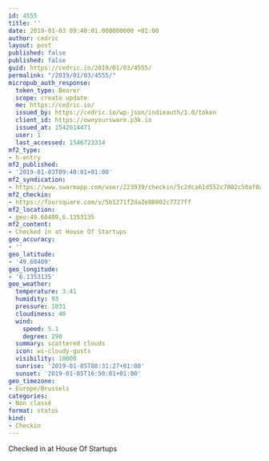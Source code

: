 ```yaml
---
id: 4555
title: ''
date: 2019-01-03 09:40:01.000000000 +01:00
author: cedric
layout: post
published: false
published: false
guid: https://cedric.io/2019/01/03/4555/
permalink: "/2019/01/03/4555/"
micropub_auth_response:
  token_type: Bearer
  scope: create update
  me: https://cedric.io/
  issued_by: https://cedric.io/wp-json/indieauth/1.0/token
  client_id: https://ownyourswarm.p3k.io
  issued_at: 1542614471
  user: 1
  last_accessed: 1546723334
mf2_type:
- h-entry
mf2_published:
- '2019-01-03T09:40:01+01:00'
mf2_syndication:
- https://www.swarmapp.com/user/223939/checkin/5c2dca61d552c7002c50af0a
mf2_checkin:
- https://foursquare.com/v/5b1271f2da2e00002c7727ff
mf2_location:
- geo:49.60409,6.1353135
mf2_content:
- Checked in at House Of Startups
geo_accuracy:
- ''
geo_latitude:
- '49.60409'
geo_longitude:
- '6.1353135'
geo_weather:
  temperature: 3.41
  humidity: 93
  pressure: 1031
  cloudiness: 40
  wind:
    speed: 5.1
    degree: 290
  summary: scattered clouds
  icon: wi-cloudy-gusts
  visibility: 10000
  sunrise: '2019-01-05T08:31:27+01:00'
  sunset: '2019-01-05T16:50:01+01:00'
geo_timezone:
- Europe/Brussels
categories:
- Non classé
format: status
kind:
- Checkin
---
```

Checked in at House Of Startups